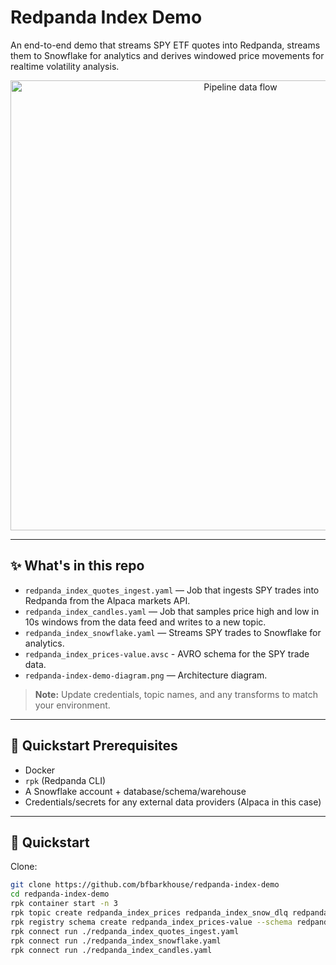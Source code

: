 # Redpanda Index Demo

An end-to-end demo that streams SPY ETF quotes into Redpanda, streams them to Snowflake for analytics and derives windowed price movements for realtime volatility analysis. 

<p align="center">
  <img src="./redpanda-index-demo-diagram.png" alt="Pipeline data flow" width="720">
</p>

---

## ✨ What's in this repo

- `redpanda_index_quotes_ingest.yaml` — Job that ingests SPY trades into Redpanda from the Alpaca markets API. 
- `redpanda_index_candles.yaml` — Job that samples price high and low in 10s windows from the data feed and writes to a new topic. 
- `redpanda_index_snowflake.yaml` — Streams SPY trades to Snowflake for analytics. 
- `redpanda_index_prices-value.avsc` - AVRO schema for the SPY trade data.
- `redpanda-index-demo-diagram.png` — Architecture diagram. 

> **Note:** Update credentials, topic names, and any transforms to match your environment.

---

## 🧱 Quickstart Prerequisites

- Docker
- `rpk` (Redpanda CLI)
- A Snowflake account + database/schema/warehouse
- Credentials/secrets for any external data providers (Alpaca in this case)

---

## 🚀 Quickstart

Clone:

```bash
git clone https://github.com/bfbarkhouse/redpanda-index-demo
cd redpanda-index-demo
rpk container start -n 3
rpk topic create redpanda_index_prices redpanda_index_snow_dlq redpanda_index_candles
rpk registry schema create redpanda_index_prices-value --schema redpanda_index_prices-value.avsc
rpk connect run ./redpanda_index_quotes_ingest.yaml
rpk connect run ./redpanda_index_snowflake.yaml
rpk connect run ./redpanda_index_candles.yaml
